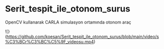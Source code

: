 # Serit_tespit_ile_otonom_surus
 OpenCV kullanarak CARLA simulasyon ortamında otonom araç

![}(https://github.com/koesan/Serit_tespit_ile_otonom_surus/blob/main/video/s%C3%BCr%C3%BC%C5%9F_videosu.mp4)
